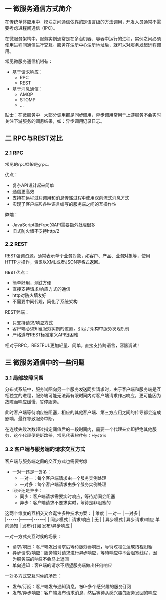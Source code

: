 ## 一 微服务通信方式简介

在传统单体应用中，模块之间通信依靠的是语言级的方法调用，开发人员通常不需要考虑进程间通信（IPC）。  

在微服务架构中，服务实例通常是在多台机器、容器中运行的进程，实例之间必须使用进程间通信进行交互。服务在注册中心注册地址后，就可以对服务发起远程调用。   

常见微服务通信机制有：
- 基于请求响应：
  - RPC
  - REST
- 基于消息通信：
  - AMQP
  - STOMP
  - ... 

贴士：在微服务中，大部分调用都是同步调用，异步调用常用于上游服务不会实时关注下游服务的调用结果，如：异步调用记录日志。 

## 二 RPC与REST对比

### 2.1 RPC

常见的rpc框架是grpc。  

优点：
- 复杂API设计起来简单
- 通信更高效
- 支持在远程过程调用和消息传递过程中使用双向流式消息方式
- 实现了客户端和各种语言编写的服务端之间的互操作性

弊端：
- JavaScript操作rpc的API需要额外处理很多
- 旧式防火墙不支持http/2

### 2.2 REST

REST强调资源，通常表示单个业务对象，如客户、产品、业务对象等，使用HTTP才操作，资源以XML或者JSON等格式返回。  

REST优点：
- 简单好用，测试方便
- 直接支持请求/响应方式的通信
- http对防火墙友好
- 不需要中间代理，简化了系统架构

REST弊端：
- 只支持请求/响应方式
- 客户端必须知道服务实例的位置，引起了架构中服务发现机制
- 严格遵守REST标准定义API很困难

相对于RPC，RESTFUL更加轻量、简单，直接支持跨语言，容器调试！  

## 三 微服务通信中的一些问题

### 3.1 局部故障问题

分布式系统中，服务试图向另一个服务发送同步请求时，由于客户端和服务端是互相独立的进程，服务端可能无法再有限时间内对客户端请求作出响应，更可能因为故障而响应缓慢、暂停服务。 

此时客户端等待响应被阻塞，相应的其他客户端、第三方应用之间的传导都会造成影响，最终导致服务中断。

在连续失败次数超过指定阈值后的一段时间内，需要一个代理来立即拒绝其他服务，这个代理便是断路器，常见代表软件有：Hystrix

### 3.2 客户端与服务端的请求交互方式

客户端与服务端之间的交互方式也需要考虑
- 一对一还是一对多：
  - 一对一：每个客户端请求由一个服务实例处理
  - 一对多：每个客户端请求由多个服务实例处理
- 同步还是异步：
  - 同步：客户端请求需要实时响应，等待期间会阻塞
  - 异步：客户端请求不要求实时，等待是非阻塞的

这两个维度的互相交叉会诞生多种技术方案：
| 维度 | 一对一 | 一对多 |  
|------|------|------|
| 同步模式 | 请求/响应 | 无 |
| 异步模式 | 异步请求/响应 单向通知 | 发布/订阅 发布/异步响应 |

一对一方式交互时候的场景：
- 请求/响应：客户端发出请求后等待服务器响应，等待过程会造成线程阻塞
- 异步请求/响应：服务端对请求进行异步响应，等待响应中不会阻塞线程，因为服务端的响应不会马上返回
- 单向通知：客户端的请求不期望服务端做出任何响应

一对多方式交互时候的场景：
- 发布/订阅：客户端发布通知消息，被0-多个感兴趣的服务订阅
- 发布/异步响应：客户端发布请求消息，然后等待从感兴趣的服务发回的响应